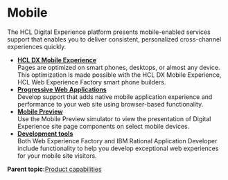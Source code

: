 # Mobile

The HCL Digital Experience platform presents mobile-enabled services support that enables you to deliver consistent, personalized cross-channel experiences quickly.

-   **[HCL DX Mobile Experience](../overview/mobile_themes_and_enabled_portlets.md)**  
 Pages are optimized on smart phones, desktops, or almost any device. This optimization is made possible with the HCL DX Mobile Experience, HCL Web Experience Factory smart phone builders.
-   **[Progressive Web Applications](../install/progressive_web_applications.md)**  
Develop support that adds native mobile application experience and performance to your web site using browser-based functionality.
-   **[Mobile Preview](../install/mobile_preview.md)**  
Use the Mobile Preview simulator to view the presentation of Digital Experience site page components on select mobile devices.
-   **[Development tools](../overview/web_experience_factory.md)**  
 Both Web Experience Factory and IBM Rational Application Developer include functionality to help you develop exceptional web experiences for your mobile site visitors.

**Parent topic:**[Product capabilities](../overview/intr_ovr.md)

